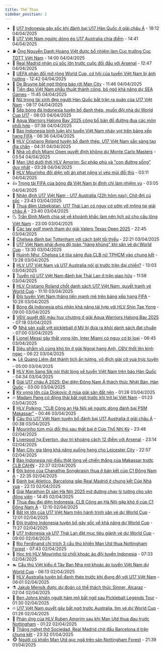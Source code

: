 ```yaml
---
title: Thể Thao
sidebar_position: 2
---
```


<!-- dantri-the-thao:START -->
- 🎡 [U17 Indonesia gây sốc khi đánh bại U17 Hàn Quốc ở giải châu Á](https://dantri.com.vn/the-thao/u17-indonesia-gay-soc-khi-danh-bai-u17-han-quoc-o-giai-chau-a-20250405003220451.htm) - 18:12 04/04/2025
- 💯 [U17 Việt Nam ngược dòng ép U17 Australia chia điểm](https://dantri.com.vn/the-thao/u17-viet-nam-nguoc-dong-ep-u17-australia-chia-diem-20250404214142673.htm) - 14:41 04/04/2025
- ⛽️ [Ông Nguyễn Danh Hoàng Việt được bổ nhiệm làm Cục trưởng Cục TDTT Việt Nam](https://dantri.com.vn/the-thao/ong-nguyen-danh-hoang-viet-duoc-bo-nhiem-lam-cuc-truong-cuc-tdtt-viet-nam-20250404205903240.htm) - 14:00 04/04/2025
- 💃 [Real Madrid nhận cú sốc lớn trước cuộc đối đầu với Arsenal](https://dantri.com.vn/the-thao/real-madrid-nhan-cu-soc-lon-truoc-cuoc-doi-dau-voi-arsenal-20250404190401612.htm) - 12:47 04/04/2025
- 🌈 [UEFA phản đối mở rộng World Cup, cơ hội của tuyển Việt Nam bị ảnh hưởng](https://dantri.com.vn/the-thao/uefa-phan-doi-mo-rong-world-cup-co-hoi-cua-tuyen-viet-nam-bi-anh-huong-20250404194227617.htm) - 12:42 04/04/2025
- 🦅 [De Bruyne bất ngờ thông báo rời Man City](https://dantri.com.vn/the-thao/de-bruyne-bat-ngo-thong-bao-roi-man-city-20250404184613822.htm) - 11:46 04/04/2025
- 🌝 [Tiền đạo Việt Nam phẫu thuật thành công, bỏ ngỏ khả năng dự SEA Games](https://dantri.com.vn/the-thao/tien-dao-viet-nam-phau-thuat-thanh-cong-bo-ngo-kha-nang-du-sea-games-20250404171045388.htm) - 11:45 04/04/2025
- 🚀 [Nữ trọng tài xinh đẹp người Hàn Quốc bắt trận ra quân của U17 Việt Nam](https://dantri.com.vn/the-thao/nu-trong-tai-xinh-dep-nguoi-han-quoc-bat-tran-ra-quan-cua-u17-viet-nam-20250404150518589.htm) - 08:17 04/04/2025
- 🎉 [Sếp bóng đá Indonesia tuyên bố đanh thép, muốn đội nhà dự World Cup U17](https://dantri.com.vn/the-thao/sep-bong-da-indonesia-tuyen-bo-danh-thep-muon-doi-nha-du-world-cup-u17-20250404123324307.htm) - 08:03 04/04/2025
- 📝 [Aqua Warriors Halong Bay 2025 công bố bản đồ đường đua các môn phối hợp](https://dantri.com.vn/the-thao/aqua-warriors-halong-bay-2025-cong-bo-ban-do-duong-dua-cac-mon-phoi-hop-20250404142247438.htm) - 07:38 04/04/2025
- 🦄 [Báo Indonesia bình luận khi tuyển Việt Nam nhảy vọt trên bảng xếp hạng FIFA](https://dantri.com.vn/the-thao/bao-indonesia-binh-luan-khi-tuyen-viet-nam-nhay-vot-tren-bang-xep-hang-fifa-20250404133640361.htm) - 06:36 04/04/2025
- 🎉 [HLV Cristiano Roland tuyên bố đanh thép, U17 Việt Nam sẵn sàng tạo địa chấn](https://dantri.com.vn/the-thao/hlv-cristiano-roland-tuyen-bo-danh-thep-u17-viet-nam-san-sang-tao-dia-chan-20250404113036318.htm) - 04:31 04/04/2025
- 💼 [Nhà vô địch Miami Open quyết định không dự Monte Carlo Masters](https://dantri.com.vn/the-thao/nha-vo-dich-miami-open-quyet-dinh-khong-du-monte-carlo-masters-20250404104910548.htm) - 03:54 04/04/2025
- 🤡 [Man Utd dưới thời HLV Amorim: Sự phập phù và &quot;con đường sống&quot; duy nhất](https://dantri.com.vn/the-thao/man-utd-duoi-thoi-hlv-amorim-su-phap-phu-va-con-duong-song-duy-nhat-20250404094531323.htm) - 03:28 04/04/2025
- 🦆 [HLV Mourinho đối diện với án phạt nặng vì véo mũi đối thủ](https://dantri.com.vn/the-thao/hlv-mourinho-doi-dien-voi-an-phat-nang-vi-veo-mui-doi-thu-20250404091610439.htm) - 03:11 04/04/2025
- 👍 [Trọng tài FIFA của bóng đá Việt Nam bị đình chỉ làm nhiệm vụ](https://dantri.com.vn/the-thao/trong-tai-fifa-cua-bong-da-viet-nam-bi-dinh-chi-lam-nhiem-vu-20250404084237127.htm) - 03:05 04/04/2025
- 💼 [Nhận định U17 Việt Nam - U17 Australia &lpar;22h hôm nay&rpar;: Chờ đợi cú sốc](https://dantri.com.vn/the-thao/nhan-dinh-u17-viet-nam-u17-australia-22h-hom-nay-cho-doi-cu-soc-20250403232546693.htm) - 23:43 03/04/2025
- 🦒 [Thua đậm Uzbekistan, U17 Thái Lan có nguy cơ sớm vỡ mộng tại giải châu Á](https://dantri.com.vn/the-thao/thua-dam-uzbekistan-u17-thai-lan-co-nguy-co-som-vo-mong-tai-giai-chau-a-20250404002313055.htm) - 23:40 03/04/2025
- 🌜 [Trần Đình Mạnh chia sẻ về khoảnh khắc làm nên lịch sử cho cầu lông Việt Nam](https://dantri.com.vn/the-thao/tran-dinh-manh-chia-se-ve-khoanh-khac-lam-nen-lich-su-cho-cau-long-viet-nam-20250403152340755.htm) - 23:00 03/04/2025
- 🦆 [Các tay golf mạnh tham dự giải Valero Texas Open 2025](https://dantri.com.vn/the-thao/cac-tay-golf-manh-tham-du-giai-valero-texas-open-2025-20250403213749580.htm) - 22:45 03/04/2025
- 💪 [Chelsea đánh bại Tottenham với cách biệt tối thiểu](https://dantri.com.vn/the-thao/chelsea-danh-bai-tottenham-voi-cach-biet-toi-thieu-20250404052126874.htm) - 22:21 03/04/2025
- 🧠 [U17 Việt Nam phải đụng độ toàn &quot;hàng khủng&quot; khi săn vé dự World Cup](https://dantri.com.vn/the-thao/u17-viet-nam-phai-dung-do-toan-hang-khung-khi-san-ve-du-world-cup-20250403201851657.htm) - 13:30 03/04/2025
- 🦄 [Huỳnh Như, Chelsea Lê tỏa sáng đưa CLB nữ TPHCM vào chung kết](https://dantri.com.vn/the-thao/huynh-nhu-chelsea-le-toa-sang-dua-clb-nu-tphcm-vao-chung-ket-20250403201623684.htm) - 13:28 03/04/2025
- 🥸 [HLV U17 Việt Nam và U17 Australia nói gì trước trận đại chiến?](https://dantri.com.vn/the-thao/hlv-u17-viet-nam-va-u17-australia-noi-gi-truoc-tran-dai-chien-20250403193431107.htm) - 13:03 03/04/2025
- 🤠 [Tuyển nữ U17 Việt Nam đánh bại Thái Lan ở trận giao hữu](https://dantri.com.vn/the-thao/tuyen-nu-u17-viet-nam-danh-bai-thai-lan-o-tran-giao-huu-20250403181330290.htm) - 11:58 03/04/2025
- 👺 [HLV Cristiano Roland chốt danh sách U17 Việt Nam, quyết tranh vé World Cup](https://dantri.com.vn/the-thao/hlv-cristiano-roland-chot-danh-sach-u17-viet-nam-quyet-tranh-ve-world-cup-20250403180940136.htm) - 11:10 03/04/2025
- 📝 [Đội tuyển Việt Nam thăng tiến mạnh mẽ trên bảng xếp hạng FIFA](https://dantri.com.vn/the-thao/doi-tuyen-viet-nam-thang-tien-manh-me-tren-bang-xep-hang-fifa-20250403171359388.htm) - 10:26 03/04/2025
- 🦆 [Bóng đá Indonesia phủ nhận khả năng tái hợp với HLV Shin Tae Yong](https://dantri.com.vn/the-thao/bong-da-indonesia-phu-nhan-kha-nang-tai-hop-voi-hlv-shin-tae-yong-20250403114913268.htm) - 09:00 03/04/2025
- 🥳 [VĐV quyết đổi màu huy chương ở giải Aqua Warriors Halong Bay 2025](https://dantri.com.vn/the-thao/vdv-quyet-doi-mau-huy-chuong-o-giai-aqua-warriors-halong-bay-2025-20250403123042055.htm) - 07:18 03/04/2025
- 🐵 [Nhà sản xuất vợt pickleball ở Mỹ bị đưa ra khỏi danh sách đạt chuẩn](https://dantri.com.vn/the-thao/nha-san-xuat-vot-pickleball-o-my-bi-dua-ra-khoi-danh-sach-dat-chuan-20250403105220318.htm) - 07:00 03/04/2025
- 🤩 [Lionel Messi gây thất vọng lớn, Inter Miami có nguy cơ bị loại](https://dantri.com.vn/the-thao/lionel-messi-gay-that-vong-lon-inter-miami-co-nguy-co-bi-loai-20250403134522184.htm) - 06:45 03/04/2025
- 🤠 [Siêu phẩm vô cùng khó tin ở giải Ngoại hạng Anh, CĐV thốt lên kinh ngạc](https://dantri.com.vn/the-thao/sieu-pham-vo-cung-kho-tin-o-giai-ngoai-hang-anh-cdv-thot-len-kinh-ngac-20250403132155048.htm) - 06:22 03/04/2025
- 🏊 [Lê Quang Liêm đạt thành tích ấn tượng, vô địch giải cờ vua trực tuyến](https://dantri.com.vn/the-thao/le-quang-liem-dat-thanh-tich-an-tuong-vo-dich-giai-co-vua-truc-tuyen-20250403125816605.htm) - 05:00 03/04/2025
- 🗽 [HLV Kim Sang Sik nói thật lòng về tuyển Việt Nam trên báo Hàn Quốc](https://dantri.com.vn/the-thao/hlv-kim-sang-sik-noi-that-long-ve-tuyen-viet-nam-tren-bao-han-quoc-20250403113439119.htm) - 04:34 03/04/2025
- 🚀 [Giải U17 châu Á 2025: Đại diện Đông Nam Á thách thức Nhật Bản, Hàn Quốc](https://dantri.com.vn/the-thao/giai-u17-chau-a-2025-dai-dien-dong-nam-a-thach-thuc-nhat-ban-han-quoc-20250402152927024.htm) - 03:00 03/04/2025
- 🎉 [Kỳ vọng lớn của Djokovic ở mùa giải sân đất nện](https://dantri.com.vn/the-thao/ky-vong-lon-cua-djokovic-o-mua-giai-san-dat-nen-20250403081041350.htm) - 01:26 03/04/2025
- 🔥 [Madam Pang có động thái bất ngờ trước khi trở lại Việt Nam](https://dantri.com.vn/the-thao/madam-pang-co-dong-thai-bat-ngo-truoc-khi-tro-lai-viet-nam-20250403074627106.htm) - 01:23 03/04/2025
- 🎉 [HLV Polking: &quot;CLB Công an Hà Nội sẽ ngược dòng đánh bại  PSM Makassar&quot;](https://dantri.com.vn/the-thao/hlv-polking-clb-cong-an-ha-noi-se-nguoc-dong-danh-bai-psm-makassar-20250403074534263.htm) - 00:46 03/04/2025
- 🎡 [Cầu thủ U17 Việt Nam tuyên bố đánh bại U17 Australia ở giải châu Á](https://dantri.com.vn/the-thao/cau-thu-u17-viet-nam-tuyen-bo-danh-bai-u17-australia-o-giai-chau-a-20250403073821768.htm) - 00:38 03/04/2025
- 🐻 [Mourinho túm mũi đối thủ sau thất bại ở Cúp Thổ Nhĩ Kỳ](https://dantri.com.vn/the-thao/mourinho-tum-mui-doi-thu-sau-that-bai-o-cup-tho-nhi-ky-20250403064724970.htm) - 23:48 02/04/2025
- 🌊 [Liverpool hạ Everton, duy trì khoảng cách 12 điểm với Arsenal](https://dantri.com.vn/the-thao/liverpool-ha-everton-duy-tri-khoang-cach-12-diem-voi-arsenal-20250403061420033.htm) - 23:14 02/04/2025
- 💃 [Man City gia tăng khả năng xuống hạng cho Leicester City](https://dantri.com.vn/the-thao/man-city-gia-tang-kha-nang-xuong-hang-cho-leicester-city-20250403055214691.htm) - 22:57 02/04/2025
- 🤔 [Báo Indonesia nói điều thật lòng về chiến thắng của Makassar trước CLB CAHN](https://dantri.com.vn/the-thao/bao-indonesia-noi-dieu-that-long-ve-chien-thang-cua-makassar-truoc-clb-cahn-20250403020048433.htm) - 22:37 02/04/2025
- 🤭 [Đội bóng của Chanathip Songkrasin thua ở bán kết cúp C1 Đông Nam Á](https://dantri.com.vn/the-thao/doi-bong-cua-chanathip-songkrasin-thua-o-ban-ket-cup-c1-dong-nam-a-20250403010209333.htm) - 22:35 02/04/2025
- 👹 [Đánh bại Atletico, Barcelona gặp Real Madrid ở chung kết Cúp Nhà vua](https://dantri.com.vn/the-thao/danh-bai-atletico-barcelona-gap-real-madrid-o-chung-ket-cup-nha-vua-20250403051349781.htm) - 22:13 02/04/2025
- 🗽 [Giải Marathon Di sản Hà Nội 2025 mở đường chạy lý tưởng cho vận động viên](https://dantri.com.vn/the-thao/giai-marathon-di-san-ha-noi-2025-mo-duong-chay-ly-tuong-cho-van-dong-vien-20250402202355447.htm) - 14:45 02/04/2025
- 🥳 [Thua đau đại diện Indonesia, CLB Công an Hà Nội gặp khó ở cúp C1 Đông Nam Á](https://dantri.com.vn/the-thao/thua-dau-dai-dien-indonesia-clb-cong-an-ha-noi-gap-kho-o-cup-c1-dong-nam-a-20250402190802578.htm) - 12:10 02/04/2025
- 💃 [Bất lợi lớn của U17 Việt Nam trên hành trình săn vé dự World Cup](https://dantri.com.vn/the-thao/bat-loi-lon-cua-u17-viet-nam-tren-hanh-trinh-san-ve-du-world-cup-20250402190148657.htm) - 12:01 02/04/2025
- 🧰 [Đội trưởng Indonesia tuyên bố gây sốc về khả năng dự World Cup](https://dantri.com.vn/the-thao/doi-truong-indonesia-tuyen-bo-gay-soc-ve-kha-nang-du-world-cup-20250402182752132.htm) - 11:27 02/04/2025
- 💪 [U17 Indonesia và U17 Thái Lan đặt mục tiêu giành vé dự World Cup](https://dantri.com.vn/the-thao/u17-indonesia-va-u17-thai-lan-dat-muc-tieu-gianh-ve-du-world-cup-20250402111151221.htm) - 09:00 02/04/2025
- 🚀 [Rio Ferdinand chỉ trích 3 cầu thủ khiến Man Utd thua Nottingham Forest](https://dantri.com.vn/the-thao/rio-ferdinand-chi-trich-3-cau-thu-khien-man-utd-thua-nottingham-forest-20250402102025755.htm) - 07:43 02/04/2025
- 🤠 [Học trò HLV Mourinho từ chối khoác áo đội tuyển Indonesia](https://dantri.com.vn/the-thao/hoc-tro-hlv-mourinho-tu-choi-khoac-ao-doi-tuyen-indonesia-20250402125503674.htm) - 07:33 02/04/2025
- 🏊 [Cầu thủ Việt kiều ở Tây Ban Nha mơ khoác áo tuyển Việt Nam dự World Cup](https://dantri.com.vn/the-thao/cau-thu-viet-kieu-o-tay-ban-nha-mo-khoac-ao-tuyen-viet-nam-du-world-cup-20250402131219142.htm) - 06:13 02/04/2025
- 🦄 [HLV Australia tuyên bố đanh thép trước khi đụng độ với U17 Việt Nam](https://dantri.com.vn/the-thao/hlv-australia-tuyen-bo-danh-thep-truoc-khi-dung-do-voi-u17-viet-nam-20250402122442345.htm) - 06:01 02/04/2025
- ⚗️ [Jakub Mensik được dự đoán có thể thách thức Sinner, Alcaraz](https://dantri.com.vn/the-thao/jakub-mensik-duoc-du-doan-co-the-thach-thuc-sinner-alcaraz-20250402090240080.htm) - 02:04 02/04/2025
- 🥷 [Ben Johns khiến người hâm mộ bất ngờ sau Pickleball Legends Tour](https://dantri.com.vn/the-thao/ben-johns-khien-nguoi-ham-mo-bat-ngo-sau-pickleball-legends-tour-20250402073659298.htm) - 01:30 02/04/2025
- 🔥 [U17 Việt Nam quyết gây bất ngờ trước Australia, tìm vé dự World Cup](https://dantri.com.vn/the-thao/u17-viet-nam-quyet-gay-bat-ngo-truoc-australia-tim-ve-du-world-cup-20250402082637764.htm) - 01:26 02/04/2025
- 🦅 [Phản ứng của HLV Ruben Amorim sau khi Man Utd thua đau trước Nottingham](https://dantri.com.vn/the-thao/phan-ung-cua-hlv-ruben-amorim-sau-khi-man-utd-thua-dau-truoc-nottingham-20250402073955138.htm) - 01:22 02/04/2025
- 🌝 [Thắng nghẹt thở Sociedad, Real Madrid chờ đấu Barcelona ở trận chung kết](https://dantri.com.vn/the-thao/thang-nghet-tho-sociedad-real-madrid-cho-dau-barcelona-o-tran-chung-ket-20250402063157293.htm) - 23:32 01/04/2025
- 🐵 [Người cũ khiến Man Utd gục ngã trên sân Nottingham Forest](https://dantri.com.vn/the-thao/nguoi-cu-khien-man-utd-guc-nga-tren-san-nottingham-forest-20250402043559975.htm) - 21:39 01/04/2025<!-- dantri-the-thao:END -->
